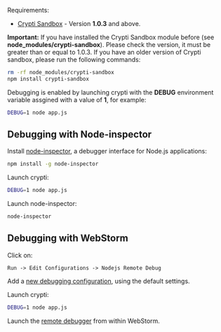Requirements:

* [Crypti Sandbox](https://www.npmjs.com/package/crypti-sandbox) - Version **1.0.3** and above.

**Important:** If you have installed the Crypti Sandbox module before (see **node_modules/crypti-sandbox**). Please check the version, it must be greater than or equal to 1.0.3. If you have an older version of Crypti sandbox, please run the following commands:

```sh
rm -rf node_modules/crypti-sandbox
npm install crypti-sandbox
```

Debugging is enabled by launching crypti with the **DEBUG** environment variable assgined with a value of **1**, for example:

```sh
DEBUG=1 node app.js
```

## Debugging with Node-inspector

Install [node-inspector](https://github.com/node-inspector/node-inspector), a debugger interface for Node.js applications:

```sh
npm install -g node-inspector
```

Launch crypti:

```sh
DEBUG=1 node app.js
```

Launch node-inspector:
```sh
node-inspector
```

## Debugging with WebStorm

Click on:

```
Run -> Edit Configurations -> Nodejs Remote Debug
```

Add a [new debugging configuration](http://www.jetbrains.com/webstorm/help/run-debug-configuration-node-js-remote-debug.html), using the default settings.

Launch crypti:

```sh
DEBUG=1 node app.js
```

Launch the [remote debugger](https://www.jetbrains.com/webstorm/help/debugging-javascript.html#d268420e536) from within WebStorm.
